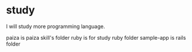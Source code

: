 # study

I will study more programming language.

paiza is paiza skill's folder
ruby is for study ruby folder
sample-app is rails folder
